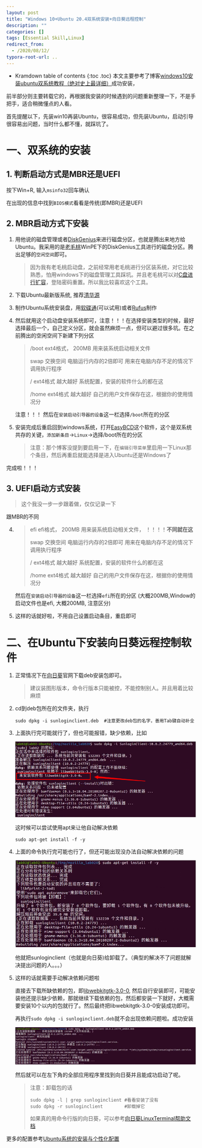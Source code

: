 ```yaml
---
layout: post
title: "Windows 10+Ubuntu 20.4双系统安装+向日葵远程控制"
description: ""
categories: []
tags: [Essential Skill,Linux]
redirect_from:
  - /2020/08/12/
typora-root-url: ..
---
```


* Kramdown table of contents
{:toc .toc}
本文主要参考了博客[windows10安装ubuntu双系统教程（绝对史上最详细）](https://www.cnblogs.com/masbay/p/10745170.html)成功安装，

前半部分则主要转载它的，再根据我安装的时候遇到的问题重新整理一下，不是手把手，适合稍微懂点的人看。

首先提醒以下，先装win10再装Ubuntu，很容易成功，但先装Ubuntu，启动引导很容易出问题，当时什么都不懂，就踩坑了。

# 一、双系统的安装

## 1. 判断启动方式是MBR还是UEFI

按下Win+R, 输入`msinfo32`回车确认

在出现的信息中找到`BIOS模式`看看是传统(即MBR)还是UEFI

## 2. MBR启动方式下安装

1. 用他说的磁盘管理或者[DiskGenius](https://www.diskgenius.cn/)来进行磁盘分区，也就是腾出来地方给Ubuntu。我采用的是[老毛桃](https://www.laomaotao.net/)WinPE下的DiskGenius工具进行的磁盘分区。腾出足够的`空闲空间`即可。

   > 因为我有老毛桃启动盘，之前经常用老毛桃进行分区装系统，对它比较熟悉，怕用windows下的磁盘管理工具踩坑。并且老毛桃可以对[C盘进行扩容](https://diskgenius.cn/help/partresizing.php)，登陆密码重置。所以我比较喜欢这个工具。

2. 下载Ubuntu最新版系统, 推荐[清华源](https://mirrors.tuna.tsinghua.edu.cn/ubuntu-releases/)

3. 制作Ubuntu系统安装盘，用[软碟通](https://cn.ultraiso.net/)(可以试用)或者[Rufus](https://rufus.ie/)制作

4. 然后就用这个启动盘安装系统即可，注意！！！在选择安装类型的时候，最好选择最后一个，自己定义分区，就会虽然麻烦一点，但可以避过很多坑。在之前腾出的空闲空间下新建下列分区

   > /boot   ext4格式， 200MB  用来装系统启动相关文件
   >
   > swap    交换空间   电脑运行内存的2倍即可     用来在电脑内存不足的情况下调用执行程序
   >
   > /             ext4格式   越大越好    系统配置，安装的软件什么的都在这
   >
   > /home   ext4格式  越大越好    自己的用户文件保存在这，根据你的使用情况分

   注意！！！ 然后在`安装启动引导器的设备`这一栏选择`/boot`所在的分区

5. 安装完成后重启回到windows系统，打开[EasyBCD](https://www.techspot.com/downloads/3112-easybcd.html)这个软件，这个是双系统共存的关键，`添加新条目`->`Linux`->选择/boot所在的分区

   > 注意：那个博客没提到要启用一下，在`编辑引导菜单`里启用一下Linux那个条目，然后再重启就能选择是进入Ubuntu还是Windows了

完成啦！！！

## 3. UEFI启动方式安装

> 这个我没一步一步跟着做，仅仅记录一下

跟MBR的不同

4. > efi         efi格式， 200MB  用来装系统启动相关文件， ！！！！**不同就在这**
   >
   > swap    交换空间   电脑运行内存的2倍即可     用来在电脑内存不足的情况下调用执行程序
   >
   > /             ext4格式   越大越好    系统配置，安装的软件什么的都在这
   >
   > /home   ext4格式  越大越好    自己的用户文件保存在这，根据你的使用情况分

   然后在`安装启动引导器的设备`这一栏选择`efi`所在的分区 (大概200MB,Window的启动文件也是efi, 大概200MB, 注意区分)

5. 这样的话就好啦，不用自己设置启动条目，重启即可

# 二、在Ubuntu下安装向日葵远程控制软件

1. 正常情况下在[向日葵](https://sunlogin.oray.com/download/)官网下载deb安装包即可。

   > 建议装图形版本，命令行版本只能被控，不能控制别人。并且用着比较麻烦

2. cd到deb包所在的文件夹，执行

   ```shell
   sudo dpkg -i sunloginclient.deb  #注意更改deb包的名字，善用Tab键自动补全
   ```

3. 上面执行完可能就行了，但也可能报错，缺少依赖，比如

   ![](/images/posts/2020-08-12/error.png)

   这时候可以尝试使用apt来让他自动解决依赖

   ```shell
   sudo apt-get install -f -y
   ```

4. 上面的命令执行完可能也行了，但还可能出现没办法自动解决依赖的问题

   ![](/images/posts/2020-08-12/error2.png)

   他就把sunloginclient（也就是向日葵)给卸载了。（典型的解决不了问题就解决提出问题的人。。。）

5. 这样的话就需要手动解决依赖问题啦

   直接去下载所缺依赖的包，即[libwebkitgtk-3.0-0](https://debian.pkgs.org/9/debian-main-amd64/libwebkitgtk-3.0-0_2.4.11-3_amd64.deb.html), 然后自行安装即可，可能安装他还提示缺少依赖，那就继续下载依赖的包，然后都安装一下就好，大概需要安装10个以内的包就行了。然后最终把libwebkitgtk-3.0-0安装成功即可。

   再执行`sudo dpkg -i sunloginclient.deb`就不会出现依赖问题啦。成功安装

   ![](/images/posts/2020-08-12/ok.png)

   然后就可以在左下角的全部应用程序里找到向日葵并且能成功启动了呢。

   

   > 注意：卸载包的话
   >
   > ```shell
   > sudo dpkg -l | grep sunloginclient #看看安装了没有
   > sudo dpkg -r sunloginclient        #卸载掉它
   > ```
   >
   > 如果真的用命令行版的向日葵，可以参考[向日葵LinuxTerminal帮助文档](https://service.oray.com/question/11017.html)




更多的配置参考[Ubuntu系统的安装与个性化配置](https://zpyang.gitee.io/2019/11/19/Ubuntu%E7%B3%BB%E7%BB%9F%E7%9A%84%E5%AE%89%E8%A3%85%E4%B8%8E%E4%B8%AA%E6%80%A7%E5%8C%96%E9%85%8D%E7%BD%AE/)









